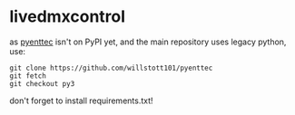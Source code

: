 # livedmxcontrol

as [pyenttec](https://github.com/generalelectrix/pyenttec) isn't on PyPI yet, and the main repository uses legacy python, use:
```
git clone https://github.com/willstott101/pyenttec
git fetch
git checkout py3
```

don't forget to install requirements.txt!